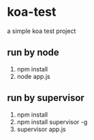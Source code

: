 # koa-test
a simple koa test project

## run by node
1. npm install
2. node app.js

## run by supervisor
1. npm install
2. npm install supervisor -g
3. supervisor app.js
